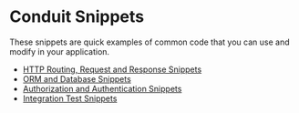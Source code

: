 # Conduit Snippets

These snippets are quick examples of common code that you can use and modify in your application.

* [HTTP Routing, Request and Response Snippets](http.md)
* [ORM and Database Snippets](orm.md)
* [Authorization and Authentication Snippets](auth.md)
* [Integration Test Snippets](test.md)

